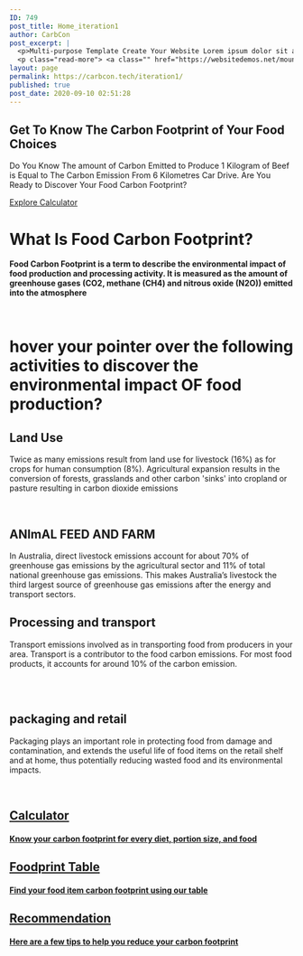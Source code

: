 ```yaml
---
ID: 749
post_title: Home_iteration1
author: CarbCon
post_excerpt: |
  <p>Multi-purpose Template Create Your Website Lorem ipsum dolor sit amet, consectetur adipiscing elit. Ut elit tellus, luctus nec ullamcorper mattis, pulvinar dapibus leo. Services About Us Service 1 Service 2 Service 3 Amazing Things for You Always write benefits over features. Mention all the benefits or services with some real examples. Focus on how you &hellip;</p>
  <p class="read-more"> <a class="" href="https://websitedemos.net/mountain/"> <span class="screen-reader-text">Home</span> Read More &raquo;</a></p>
layout: page
permalink: https://carbcon.tech/iteration1/
published: true
post_date: 2020-09-10 02:51:28
---
```

<h2>Get To Know The Carbon Footprint of Your Food Choices</h2>		
		<p>Do You Know The amount of Carbon Emitted to Produce 1 Kilogram of Beef is Equal to The Carbon Emission From 6 Kilometres Car Drive. Are You Ready to Discover Your Food Carbon Footprint?</p>		
			<a href="#info" role="button">
						Explore
					</a>
			<a href="https://carbcon.tech/iteration1-calculator/" role="button">
						Calculator
					</a>
			<h1>What Is Food Carbon Footprint?</h1>		
		<p><b>Food Carbon Footprint is a term to describe the environmental impact of food production and processing activity. It is measured as the amount of  greenhouse gases (CO2, methane (CH4) and nitrous oxide (N2O))  emitted into the atmosphere</b></p><p> </p>		
			<a href="#info2">
						</a>
			<h1><b>hover your pointer over the following activities to discover the environmental impact OF food production?</b></h1>		
			<h2>Land Use</h2>		
		<p>Twice as many emissions result from land use for livestock (16%) as for crops for human consumption (8%). Agricultural expansion results in the conversion of forests, grasslands and other carbon 'sinks' into cropland or pasture resulting in carbon dioxide emissions</p><p> </p>		
			<h2>ANImAL FEED AND FARM</h2>		
		<p>In Australia, direct livestock emissions account for about 70% of greenhouse gas emissions by the agricultural sector and 11% of total national greenhouse gas emissions. This makes Australia’s livestock the third largest source of greenhouse gas emissions after the energy and transport sectors.                           </p>		
			<h2>Processing and transport</h2>		
		<p>Transport emissions involved as in transporting food from producers in your area. Transport is a contributor to the food carbon emissions. For most food products, it accounts for around 10% of the carbon emission.                                                                         </p><p>                  </p>		
			<h2>packaging and retail</h2>		
		<p>Packaging plays an important role in protecting food from damage and contamination, and extends the useful life of food items on the retail shelf and at home, thus potentially reducing wasted food and its environmental impacts. </p><p> </p>		
			<a href="#info3">
						</a>
			<h2><a href="http://carbcon.tech/iteration1-calculator/">Calculator</a></h2>		
			<h4><a href="http://carbcon.tech/iteration1-calculator/">Know your carbon footprint for every diet, portion size, and food </a></h4>		
			<h2><a href="http://carbcon.tech/iteration1-table/">Foodprint Table</a></h2>		
			<h4><a href="http://carbcon.tech/iteration1-table/">Find your food item carbon footprint using our table</a></h4>		
			<h2><a href="http://carbcon.tech/iteration1-recom/">Recommendation</a></h2>		
			<h4><a href="http://carbcon.tech/iteration1-recom/">Here are a few tips to help you reduce your carbon footprint​</a></h4>